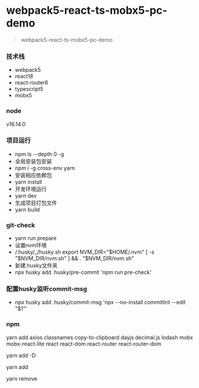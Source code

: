 # webpack5-react-ts-mobx5-pc-demo
> webpack5-react-ts-mobx5-pc-demo

### 技术栈
- webpack5
- react18
- react-router6
- typescript5
- mobx5

### node
v16.14.0

### 项目运行
- npm ls --depth 0 -g
- 全局安装包安装
- npm i -g cross-env yarn
- 安装相应依赖包
- yarn install
- 开发环境运行
- yarn dev
- 生成项目打包文件
- yarn build


### git-check
- yarn run prepare
- 设置nvm环境
- /.husky/_/husky.sh
 export NVM_DIR="$HOME/.nvm"
[ -s "$NVM_DIR/nvm.sh" ] && \. "$NVM_DIR/nvm.sh" 
- 新建.husky文件夹
- npx husky add .husky/pre-commit 'npm run pre-check'

### 配置husky监听commit-msg
- npx husky add .husky/commit-msg 'npx --no-install commitlint --edit "$1"'

### npm
yarn add axios classnames copy-to-clipboard dayjs decimal.js lodash mobx mobx-react-lite react react-dom react-router react-router-dom

yarn add -D

yarn add

yarn remove
